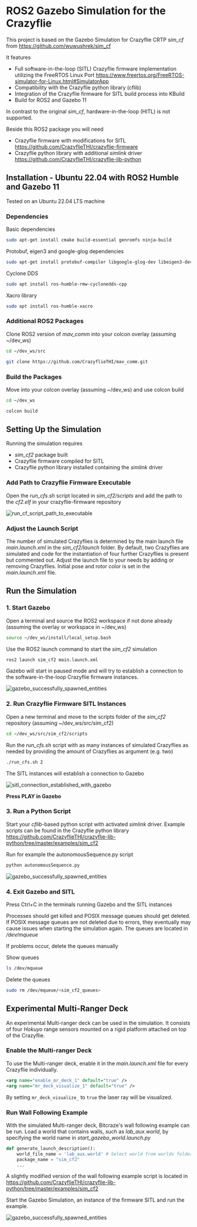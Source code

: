 # ROS2 Gazebo Simulation for the Crazyflie

This project is based on the Gazebo Simulation for Crazyflie CRTP *sim_cf* from https://github.com/wuwushrek/sim_cf

It features

* Full software-in-the-loop (SITL) Crazyflie firmware implementation utilizing the FreeRTOS Linux Port https://www.freertos.org/FreeRTOS-simulator-for-Linux.html#SimulatorApp
* Compatibility with the Crazyflie python library (cflib)
* Integration of the Crazyflie firmware for SITL build process into KBuild
* Build for ROS2 and Gazebo 11

In contrast to the original *sim_cf*, hardware-in-the-loop (HITL) is not supported.

Beside this ROS2 package you will need

* Crazyflie firmware with modifications for SITL https://github.com/CrazyflieTHI/crazyflie-firmware
* Crazyflie python library with additional *simlink* driver https://github.com/CrazyflieTHI/crazyflie-lib-python

## Installation - Ubuntu 22.04 with ROS2 Humble and Gazebo 11

Tested on an Ubuntu 22.04 LTS machine

### Dependencies

Basic dependencies

```sh
sudo apt-get install cmake build-essential genromfs ninja-build
```

Protobuf, eigen3 and google-glog dependencies

```sh
sudo apt-get install protobuf-compiler libgoogle-glog-dev libeigen3-dev libxml2-utils
```

Cyclone DDS
```sh
sudo apt install ros-humble-rmw-cyclonedds-cpp
```

Xacro library
```sh
sudo apt install ros-humble-xacro
```

### Additional ROS2 Packages

Clone ROS2 version of *mav_comm* into your colcon overlay (assuming ~/dev_ws)

```sh
cd ~/dev_ws/src
```

```sh
git clone https://github.com/CrazyflieTHI/mav_comm.git
```

### Build the Packages

Move into your colcon overlay (assuming ~/dev_ws) and use colcon build

```sh
cd ~/dev_ws
```

```sh
colcon build
```

## Setting Up the Simulation

Running the simulation requires

* *sim_cf2* package built
* Crazyflie firmware compiled for SITL
* Crazyflie python library installed containing the *simlink* driver

### Add Path to Crazyflie Firmware Executable

Open the *run_cfs.sh* script located in *sim_cf2/scripts* and add the path to the *cf2.elf* in your crazyflie-firmware repository

![run_cf_script_path_to_executable](images/add_path_to_cf_executable.png)


### Adjust the Launch Script

The number of simulated Crazyflies is determined by the main launch file *main.launch.xml* in the *sim_cf2/launch* folder. By default, two Crazyflies are simulated and code for the instantiation of four further Crazyflies is present but commented out. Adjust the launch file to your needs by adding or removing Crazyflies. Initial pose and rotor color is set in the *main.launch.xml* file.

## Run the Simulation

### 1. Start Gazebo

Open a terminal and source the ROS2 workspace if not done already (assuming the overlay or workspace in ~/dev_ws)

```sh
source ~/dev_ws/install/local_setup.bash
```

Use the ROS2 launch command to start the *sim_cf2* simulation

```sh
ros2 launch sim_cf2 main.launch.xml
```

Gazebo will start in paused mode and will try to establish a connection to the software-in-the-loop Crazyflie firmware instances.

![gazebo_successfully_spawned_entities](images/gazebo_successfully_spawned_entities.png)

### 2. Run Crazyflie Firmware SITL Instances

Open a new terminal and move to the scripts folder of the *sim_cf2* repository (assuming ~/dev_ws/src/sim_cf2)

```sh
cd ~/dev_ws/src/sim_cf2/scripts
```

Run the *run_cfs.sh* script with as many instances of simulated Crazyflies as needed by providing the amount of Crazyflies as argument (e.g. two)
```sh
./run_cfs.sh 2
```

The SITL instances will establish a connection to Gazebo

![sitl_connection_established_with_gazebo](images/sitl_connection_established_with_gazebo.png)

**Press PLAY in Gazebo**

### 3. Run a Python Script

Start your *cflib*-based python script with activated *simlink* driver. Example scripts can be found in the Crazyflie python library https://github.com/CrazyflieTHI/crazyflie-lib-python/tree/master/examples/sim_cf2

Run for example the autonomousSequence.py script

```sh
python autonomousSequence.py
```

![gazebo_successfully_spawned_entities](images/python_autonomousSequence.png)

### 4. Exit Gazebo and SITL

Press Ctrl+C in the terminals running Gazebo and the SITL instances

Processes should get killed and POSIX message queues should get deleted. If POSIX message queues are not deleted due to errors, they eventually may cause issues when starting the simulation again. The queues are located in */dev/mqueue*

If problems occur, delete the queues manually

Show queues
```sh
ls /dev/mqueue
```

Delete the queues
```sh
sudo rm /dev/mqueue/<sim_cf2_queues>
```

## Experimental Multi-Ranger Deck

An experimental Multi-ranger deck can be used in the simulation. It consists of four *Hokuyo* range sensors mounted on a rigid platform attached on top of the Crazyflie.

### Enable the Multi-ranger Deck

To use the Multi-ranger deck, enable it in the *main.launch.xml* file for every Crazyflie individually.

```xml
<arg name="enable_mr_deck_1" default="true" />
<arg name="mr_deck_visualize_1" default="true" />
```

By setting `mr_deck_visualize_` to `true` the laser ray will be visualized.

### Run Wall Following Example

With the simulated Multi-ranger deck, Bitcraze's wall following example can be run. Load a world that contains walls, such as *lab_aux.world*, by specifying the world name in *start_gazebo_world.launch.py*

```python
def generate_launch_description():
    world_file_name = 'lab_aux.world' # Select world from worlds folder
    package_name = "sim_cf2"
    ...
```

A slightly modified version of the wall following example script is located in https://github.com/CrazyflieTHI/crazyflie-lib-python/tree/master/examples/sim_cf2

Start the Gazebo Simulation, an instance of the firmware SITL and run the example.

![gazebo_successfully_spawned_entities](images/gazebo_walfollower_example.png)
